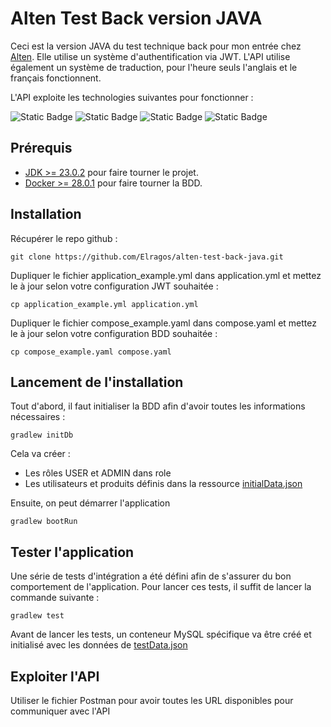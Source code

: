 # Alten Test Back version JAVA

Ceci est la version JAVA du test technique back pour mon entrée chez [Alten](https://www.alten.fr/).
Elle utilise un système d'authentification via JWT.
L'API utilise également un système de traduction, pour l'heure seuls l'anglais et le français fonctionnent.

L'API exploite les technologies suivantes pour fonctionner :

![Static Badge](https://img.shields.io/badge/JDK-23.0.2-green?style=flat)
![Static Badge](https://img.shields.io/badge/Spring-3.4.3-green?style=flat)
![Static Badge](https://img.shields.io/badge/Docker-28.0.1-green?style=flat)
![Static Badge](https://img.shields.io/badge/gradle-8.12.1-green?style=flat)


## Prérequis

* [JDK >= 23.0.2](https://www.oracle.com/fr/java/technologies/downloads/) pour faire tourner le projet.
* [Docker >= 28.0.1](https://www.docker.com/) pour faire tourner la BDD.

## Installation

Récupérer le repo github : 
```
git clone https://github.com/Elragos/alten-test-back-java.git
```
Dupliquer le fichier application_example.yml dans application.yml et mettez 
le à jour selon votre configuration JWT souhaitée :
```
cp application_example.yml application.yml
```
Dupliquer le fichier compose_example.yaml dans compose.yaml et mettez 
le à jour selon votre configuration BDD souhaitée :
```
cp compose_example.yaml compose.yaml
```

## Lancement de l'installation

Tout d'abord, il faut initialiser la BDD afin d'avoir toutes les informations nécessaires :
```
gradlew initDb
```
Cela va créer :
* Les rôles USER et ADMIN dans role
* Les utilisateurs et produits définis dans la ressource [initialData.json](https://github.com/Elragos/alten-test-back-java/blob/main/src/main/resources/initialData.json)

Ensuite, on peut  démarrer l'application
```
gradlew bootRun
```

## Tester l'application

Une série de tests d'intégration a été défini afin de s'assurer du bon comportement de l'application.
Pour lancer ces tests, il suffit de lancer la commande suivante :
```
gradlew test
```

Avant de lancer les tests, un conteneur MySQL spécifique va être créé et initialisé
avec les données de [testData.json](https://github.com/Elragos/alten-test-back-java/blob/main/src/test/resources/testData.json)

## Exploiter l'API

Utiliser le fichier Postman pour avoir toutes les URL disponibles pour communiquer avec l'API
